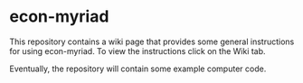 # econ-myriad
This repository contains a wiki page that provides some general instructions for using econ-myriad. To view the instructions click on the Wiki tab.

Eventually, the repository will contain some example computer code.

